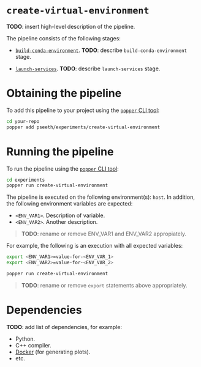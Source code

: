 # `create-virtual-environment`

<!--
NOTE TO AUTHORS: replace all the **TODO** marks with your own content.
-->

**TODO**: insert high-level description of the pipeline.

The pipeline consists of the following stages:

  * [`build-conda-environment`](./build-conda-environment.sh). **TODO**: describe `build-conda-environment` stage.

  * [`launch-services`](./launch-services.sh). **TODO**: describe `launch-services` stage.

# Obtaining the pipeline

To add this pipeline to your project using the
[`popper` CLI tool](https://github.com/systemslab/popper):

```bash
cd your-repo
popper add pseeth/experiments/create-virtual-environment
```

# Running the pipeline

To run the pipeline using the
[`popper` CLI tool](https://github.com/systemslab/popper):

```bash
cd experiments
popper run create-virtual-environment
```

The pipeline is executed on the following environment(s): `host`. In addition,
the following environment variables are expected:

  * `<ENV_VAR1>`. Description of variable.
  * `<ENV_VAR2>`. Another description.

> **TODO**: rename or remove ENV_VAR1 and ENV_VAR2 appropiately.

For example, the following is an execution with all expected
variables:

```bash
export <ENV_VAR1>=value-for-<ENV_VAR_1>
export <ENV_VAR2>=value-for-<ENV_VAR_2>

popper run create-virtual-environment
```

> **TODO**: rename or remove `export` statements above appropriately.

# Dependencies

**TODO**: add list of dependencies, for example:

  * Python.
  * C++ compiler.
  * [Docker](https://docker.com) (for generating plots).
  * etc.
